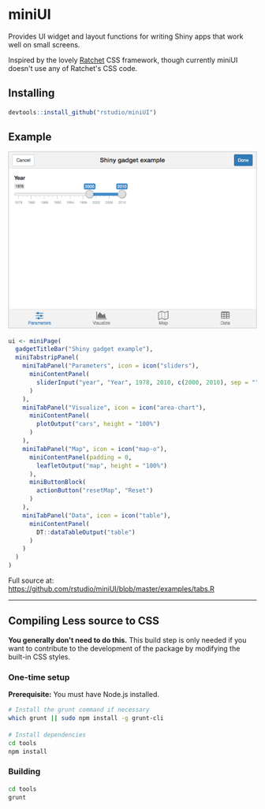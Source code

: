 # miniUI

Provides UI widget and layout functions for writing Shiny apps that work well on small screens.

Inspired by the lovely [Ratchet](http://goratchet.com/) CSS framework, though currently miniUI doesn't use any of Ratchet's CSS code.

## Installing

```r
devtools::install_github("rstudio/miniUI")
```

## Example

![Screenshot](examples/tabs.gif)

```r
ui <- miniPage(
  gadgetTitleBar("Shiny gadget example"),
  miniTabstripPanel(
    miniTabPanel("Parameters", icon = icon("sliders"),
      miniContentPanel(
        sliderInput("year", "Year", 1978, 2010, c(2000, 2010), sep = "")
      )
    ),
    miniTabPanel("Visualize", icon = icon("area-chart"),
      miniContentPanel(
        plotOutput("cars", height = "100%")
      )
    ),
    miniTabPanel("Map", icon = icon("map-o"),
      miniContentPanel(padding = 0,
        leafletOutput("map", height = "100%")
      ),
      miniButtonBlock(
        actionButton("resetMap", "Reset")
      )
    ),
    miniTabPanel("Data", icon = icon("table"),
      miniContentPanel(
        DT::dataTableOutput("table")
      )
    )
  )
)
```

Full source at: https://github.com/rstudio/miniUI/blob/master/examples/tabs.R

---

## Compiling Less source to CSS

**You generally don't need to do this.** This build step is only needed if you want to contribute to the development of the package by modifying the built-in CSS styles.

### One-time setup

**Prerequisite:** You must have Node.js installed.

```sh
# Install the grunt command if necessary
which grunt || sudo npm install -g grunt-cli

# Install dependencies
cd tools
npm install
```

### Building

```sh
cd tools
grunt
```

